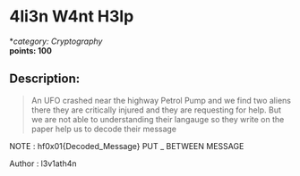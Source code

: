 # 4li3n W4nt H3lp

**category: Cryptography*  
**points: 100**

## Description:
>An UFO crashed near the highway Petrol Pump and we find two aliens there they are critically injured and they are requesting for help. But we are not able to understanding their langauge so they write on the paper help us to decode their message

NOTE : hf0x01{Decoded_Message} PUT _ BETWEEN MESSAGE

Author : l3v1ath4n



